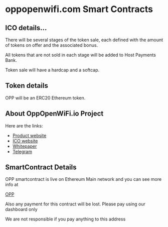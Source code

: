 # oppopenwifi.com Smart Contracts

## ICO details...

There will be several stages of the token sale, each defined with the amount of tokens on offer and the associated bonus. 

All tokens that are not sold in each stage will be added to Host Payments Bank.

Token sale will have a hardcap and a softcap. 

## Token details

OPP will be an ERC20 Ethereum token.

## About OppOpenWiFi.io Project

Here are the links:

* [Product website](https://www.oppopenwifi.com/)
* [ICO website](https://www.oppopenwifi.com/)
* [Whitepaper](https://www.oppopenwifi.com/wp-content/uploads/2018/06/oppwhite.pdf)
* [Telegram](https://t.me/oppopenwifi)

## SmartContract Details

OPP smartcontract is live on Ethereum Main network and you can see more info at 

[OPP](https://etherscan.io/address/0x9a8c7f9080d6e2b5438b07ff056e03d39fd16e52)

Also any payment for this contract will be lost. Please pay using our dashboard only

We are not responsible if you pay anything to this address
